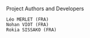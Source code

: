   Project Authors and Developers

    Léo MERLET (FRA)
    Nohan VIOT (FRA)
    Rokia SISSAKO (FRA)
